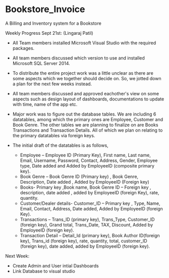 # Bookstore_Invoice
A Billing and Inventory system for a Bookstore


Weekly Progress Sept 21st: (Lingaraj Patil)
* All Team members installed Microsoft Visual Studio with the required packages.
* All team members discussed which version to use and installed Microsoft SQL Server 2014.
* To distribute the entire project work was a little unclear as there are some aspects which we together should decide on.
  So, we jotted down a plan for the next few weeks instead.
* All team members discussed and approved eachother's view on some aspects such as design layout of dashboards, documentations to update with time, name of the app etc.
* Major work was to figure out the database tables. We are including 6 datatables, among which the primary ones are Employee, Customer and Book Genre.
  The other tables we are planning to finalize on are Books Transactions and Transaction Details. All of which we plan on relating to the primary datatables via foreign keys.
* The initial draft of the datatables is as follows,
  
  * Employee – Employee ID (Primary Key), First name, Last name, Email, Username, Password, Contact, Address, Gender, Employee type, Date added  and Added by EmployeeID (composite primary key).
  * Book Genre – Book Genre ID (Primary key) , Book Genre, Description, Date added , Added by EmployeeID (Foreign key)
  * Books- Primary key ,Book name, Book Genre ID – Foreign key , description, date added , added by EmployeeID (foreign Key), rate, quantity.
  * Customer/Dealer details- Customer_ID – Primary key , Type, Name, Email, Contact, Address, Date added, Added by EmployeeID (foreign Key).
  * Transactions – Trans_ID (primary key), Trans_Type, Customer_ID (foreign key), Grand total, Trans_Date, TAX, Discount, Added by EmployeeID (foreign key).
  * Transaction Detail – Detail_Id (primary key), Book Author ID(foreign key), Trans_id (foreign key), rate, quantity, total, customer_ID (foreign key), date added, added by EmployeeID (foreign key).
  

Next Week:
* Create Admin and User intial Dashboards
* Link Database to visual studio
